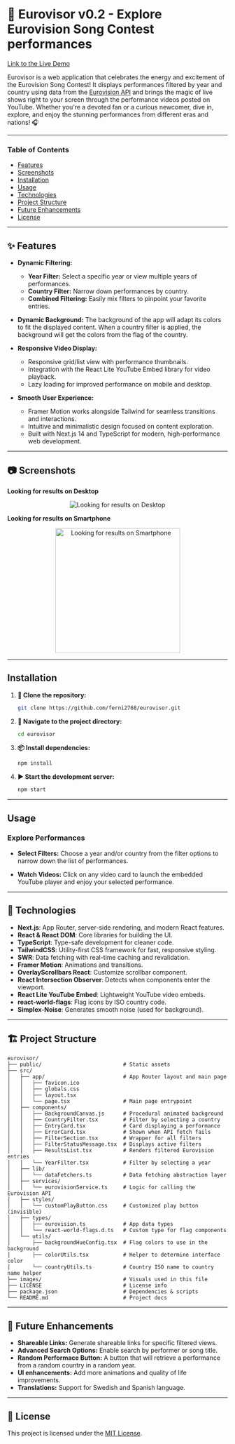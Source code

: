 # 🎤 Eurovisor v0.2 - Explore Eurovision Song Contest performances
[Link to the Live Demo](https://eurovisor.netlify.app/)

Eurovisor is a web application that celebrates the energy and excitement of the Eurovision Song Contest! It displays performances filtered by year and country using data from the [Eurovision API](https://eurovisionapi.runasp.net/) and brings the magic of live shows right to your screen through the performance videos posted on YouTube. Whether you’re a devoted fan or a curious newcomer, dive in, explore, and enjoy the stunning performances from different eras and nations! 🎧

---

### Table of Contents

- [Features](#features)
- [Screenshots](#screenshots)
- [Installation](#installation)
- [Usage](#usage)
- [Technologies](#technologies)
- [Project Structure](#project_structure)
- [Future Enhancements](#future_enhancements)
- [License](#license)

---
<a id="features"></a>

## ✨ Features

- **Dynamic Filtering:**  
  - **Year Filter:** Select a specific year or view multiple years of performances.
  - **Country Filter:** Narrow down performances by country.
  - **Combined Filtering:** Easily mix filters to pinpoint your favorite entries.

- **Dynamic Background:** The background of the app will adapt its colors to fit the displayed content. When a country filter is applied, the background will get the colors from the flag of the country.

- **Responsive Video Display:**  
  - Responsive grid/list view with performance thumbnails.
  - Integration with the React Lite YouTube Embed library for video playback.
  - Lazy loading for improved performance on mobile and desktop.

- **Smooth User Experience:**  
  - Framer Motion works alongside Tailwind for seamless transitions and interactions.
  - Intuitive and minimalistic design focused on content exploration.
  - Built with Next.js 14 and TypeScript for modern, high-performance web development.

---
<a id="screenshots"></a>

## 📷 Screenshots

**Looking for results on Desktop**  
<p align="center">
    <img src="./images/pc.gif" alt="Looking for results on Desktop" />
</p>

**Looking for results on Smartphone**  
<p align="center">
  <img src="./images/phone.gif" alt="Looking for results on Smartphone" width="285" />
</p>

---
<a id="installation"></a>

## Installation

1. **💾 Clone the repository:**

   ```sh
   git clone https://github.com/ferni2768/eurovisor.git
   ```

2. **📂 Navigate to the project directory:**

   ```sh
   cd eurovisor
   ```

3. **📦 Install dependencies:**

   ```sh
   npm install
   ```

4. **▶️ Start the development server:**

   ```sh
   npm start
   ```

---
<a id="usage"></a>

## Usage

### Explore Performances

- **Select Filters:** Choose a year and/or country from the filter options to narrow down the list of performances.

- **Watch Videos:** Click on any video card to launch the embedded YouTube player and enjoy your selected performance.

---
<a id="technologies"></a>

## 🤖 Technologies

- **Next.js**: App Router, server-side rendering, and modern React features.
- **React & React DOM**: Core libraries for building the UI.
- **TypeScript**: Type-safe development for cleaner code.
- **TailwindCSS**: Utility-first CSS framework for fast, responsive styling.
- **SWR**: Data fetching with real-time caching and revalidation.
- **Framer Motion**: Animations and transitions.
- **OverlayScrollbars React**: Customize scrollbar component.
- **React Intersection Observer**: Detects when components enter the viewport.
- **React Lite YouTube Embed**: Lightweight YouTube video embeds.
- **react-world-flags**: Flag icons by ISO country code.
- **Simplex-Noise**: Generates smooth noise (used for background).

---
<a id="project_structure"></a>

## 🏗️ Project Structure

```
eurovisor/
├── public/                          # Static assets
├── src/
│   ├── app/                         # App Router layout and main page
│   │   ├── favicon.ico
│   │   ├── globals.css
│   │   ├── layout.tsx
│   │   └── page.tsx                 # Main page entrypoint
│   ├── components/
│   │   ├── BackgroundCanvas.js      # Procedural animated background
│   │   ├── CountryFilter.tsx        # Filter by selecting a country
│   │   ├── EntryCard.tsx            # Card displaying a performance
│   │   ├── ErrorCard.tsx            # Shown when API fetch fails
│   │   ├── FilterSection.tsx        # Wrapper for all filters
│   │   ├── FilterStatusMessage.tsx  # Displays active filters
│   │   ├── ResultsList.tsx          # Renders filtered Eurovision entries
│   │   └── YearFilter.tsx           # Filter by selecting a year
│   ├── lib/
│   │   └── dataFetchers.ts          # Data fetching abstraction layer
│   ├── services/
│   │   └── eurovisionService.ts     # Logic for calling the Eurovision API
│   ├── styles/
│   │   └── customPlayButton.css     # Customized play button (invisible)
│   ├── types/
│   │   ├── eurovision.ts            # App data types
│   │   └── react-world-flags.d.ts   # Custom type for flag components
│   └── utils/
│       ├── backgroundHueConfig.tsx  # Flag colors to use in the background
│       ├── colorUtils.tsx           # Helper to determine interface color
│       └── countryUtils.ts          # Country ISO name to country name helper
├── images/                          # Visuals used in this file
├── LICENSE                          # License info
├── package.json                     # Dependencies & scripts
└── README.md                        # Project docs
```

---
<a id="future_enhancements"></a>

## 🔮 Future Enhancements

- **Shareable Links:** Generate shareable links for specific filtered views.
- **Advanced Search Options:** Enable search by performer or song title.
- **Random Performace Button:** A button that will retrieve a performance from a random country in a random year.
- **UI enhancements:** Add more animations and quality of life improvements.
- **Translations:** Support for Swedish and Spanish language.

---
<a id="license"></a>

## 🔑 License

This project is licensed under the [MIT License](LICENSE).